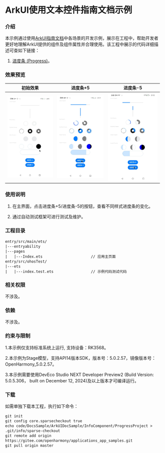 # ArkUI使用文本控件指南文档示例

### 介绍

本示例通过使用[ArkUI指南文档](https://gitee.com/openharmony/docs/tree/master/zh-cn/application-dev/ui)中各场景的开发示例，展示在工程中，帮助开发者更好地理解ArkUI提供的组件及组件属性并合理使用。该工程中展示的代码详细描述可查如下链接：

1. [进度条 (Progress)](https://gitee.com/openharmony/docs/blob/OpenHarmony-5.0.0-Release/zh-cn/application-dev/ui/arkts-common-components-progress-indicator.md)。
### 效果预览

| 初始效果                               | 进度条+5                 | 进度条-5           |
|------------------------------------|------------------------------------|------------------------------------|
| ![](screenshots/device/image1.png) | ![](screenshots/device/image2.png) | ![](screenshots/device/image3.png) |

### 使用说明

1. 在主界面，点击进度条+5/进度条-5的按钮，查看不同样式进度条的变化。

4. 通过自动测试框架可进行测试及维护。

### 工程目录
```
entry/src/main/ets/
|---entryability          
|---pages
|   |---Index.ets                      // 应用主页面
entry/src/ohosTest/
|---ets
|   |---index.test.ets                 // 示例代码测试代码
```

### 相关权限

不涉及。

### 依赖

不涉及。

### 约束与限制

1.本示例仅支持标准系统上运行, 支持设备：RK3568。

2.本示例为Stage模型，支持API14版本SDK，版本号：5.0.2.57，镜像版本号：OpenHarmony_5.0.2.57。

3.本示例需要使用DevEco Studio NEXT Developer Preview2 (Build Version: 5.0.5.306， built on December 12, 2024)及以上版本才可编译运行。

### 下载

如需单独下载本工程，执行如下命令：

````
git init
git config core.sparsecheckout true
echo code/DocsSample/ArkUIDocSample/InfoComponent/ProgressProject > .git/info/sparse-checkout
git remote add origin https://gitee.com/openharmony/applications_app_samples.git
git pull origin master
````